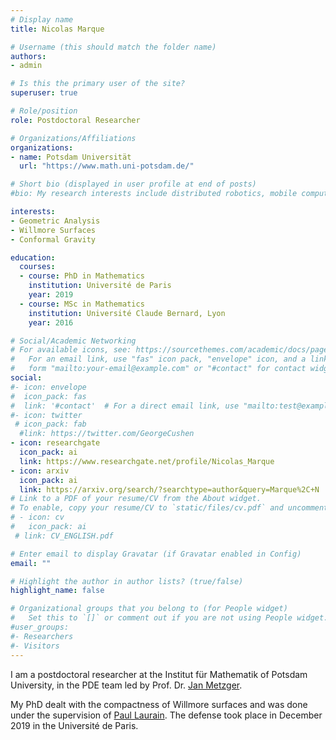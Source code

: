 ```yaml
---
# Display name
title: Nicolas Marque

# Username (this should match the folder name)
authors:
- admin

# Is this the primary user of the site?
superuser: true

# Role/position
role: Postdoctoral Researcher

# Organizations/Affiliations
organizations:
- name: Potsdam Universität
  url: "https://www.math.uni-potsdam.de/"

# Short bio (displayed in user profile at end of posts)
#bio: My research interests include distributed robotics, mobile computing and programmable matter.

interests:
- Geometric Analysis
- Willmore Surfaces
- Conformal Gravity

education:
  courses:
  - course: PhD in Mathematics
    institution: Université de Paris
    year: 2019
  - course: MSc in Mathematics
    institution: Université Claude Bernard, Lyon
    year: 2016

# Social/Academic Networking
# For available icons, see: https://sourcethemes.com/academic/docs/page-builder/#icons
#   For an email link, use "fas" icon pack, "envelope" icon, and a link in the
#   form "mailto:your-email@example.com" or "#contact" for contact widget.
social:
#- icon: envelope
#  icon_pack: fas
#  link: '#contact'  # For a direct email link, use "mailto:test@example.org".
#- icon: twitter
 # icon_pack: fab
  #link: https://twitter.com/GeorgeCushen
- icon: researchgate
  icon_pack: ai
  link: https://www.researchgate.net/profile/Nicolas_Marque
- icon: arxiv
  icon_pack: ai
  link: https://arxiv.org/search/?searchtype=author&query=Marque%2C+N
# Link to a PDF of your resume/CV from the About widget.
# To enable, copy your resume/CV to `static/files/cv.pdf` and uncomment the lines below.
# - icon: cv
#   icon_pack: ai
 # link: CV_ENGLISH.pdf

# Enter email to display Gravatar (if Gravatar enabled in Config)
email: ""

# Highlight the author in author lists? (true/false)
highlight_name: false

# Organizational groups that you belong to (for People widget)
#   Set this to `[]` or comment out if you are not using People widget.
#user_groups:
#- Researchers
#- Visitors
---
```



I am a postdoctoral researcher at the Institut für Mathematik of Potsdam University, in the PDE team led by Prof. Dr. [Jan Metzger](https://www.math.uni-potsdam.de/professuren/pde/personen/prof-dr-jan-metzger/). 

My PhD dealt with the compactness of Willmore surfaces and was done under the supervision of [Paul Laurain](https://paullaurain.weebly.com/#). The defense took place in December 2019 in the Université de Paris.
